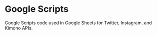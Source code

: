 # Google Scripts
Google Scripts code used in Google Sheets for Twitter, Instagram, and Kimono APIs.
